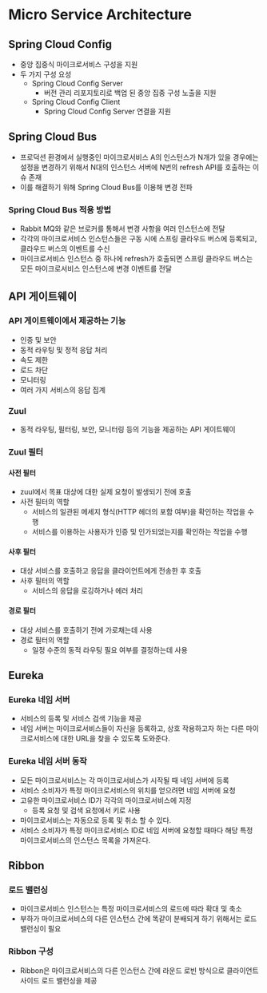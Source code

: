 # Micro Service Architecture

## Spring Cloud Config
- 중앙 집중식 마이크로서비스 구성을 지원
- 두 가지 구성 요성
    - Spring Cloud Config Server
        - 버전 관리 리포지토리로 백업 된 중앙 집중 구성 노출을 지원
    - Spring Cloud Config Client
        - Spring Cloud Config Server 연결을 지원


## Spring Cloud Bus
- 프로덕션 환경에서 실행중인 마이크로서비스 A의 인스턴스가 N개가 있을 경우에는 설정을 변경하기 위해서 N대의 인스턴스 서버에 N번의 refresh API를 호출하는 이슈 존재
- 이를 해결하기 위해 Spring Cloud Bus를 이용해 변경 전파

### Spring Cloud Bus 적용 방법
- Rabbit MQ와 같은 브로커를 통해서 변경 사항을 여러 인스턴스에 전달
- 각각의 마이크로서비스 인스턴스들은 구동 시에 스프링 클라우드 버스에 등록되고, 클라우드 버스의 이벤트를 수신
- 마이크로서비스 인스턴스 중 하나에 refresh가 호출되면 스프링 클라우드 버스는 모든 마이크로서비스 인스턴스에 변경 이벤트를 전달


## API 게이트웨이
### API 게이트웨이에서 제공하는 기능
- 인증 및 보안
- 동적 라우팅 및 정적 응답 처리
- 속도 제한
- 로드 차단
- 모니터링
- 여러 가지 서비스의 응답 집계

### Zuul
- 동적 라우팅, 필터링, 보안, 모니터링 등의 기능을 제공하는 API 게이트웨이

### Zuul 필터
#### 사전 필터
- zuul에서 목표 대상에 대한 실제 요청이 발생되기 전에 호출
- 사전 필터의 역할
    - 서비스의 일관된 메세지 형식(HTTP 헤더의 포함 여부)을 확인하는 작업을 수행
    - 서비스를 이용하는 사용자가 인증 및 인가되었는지를 확인하는 작업을 수행

#### 사후 필터
- 대상 서비스를 호출하고 응답을 클라이언트에게 전송한 후 호출
- 사후 필터의 역할
    - 서비스의 응답을 로깅하거나 에러 처리

#### 경로 필터
- 대상 서비스를 호출하기 전에 가로채는데 사용
- 경로 필터의 역할
    - 일정 수준의 동적 라우팅 필요 여부를 결정하는데 사용
    
    
## Eureka
### Eureka 네임 서버
- 서비스의 등록 및 서비스 검색 기능을 제공
- 네임 서버는 마이크로서비스들이 자신을 등록하고, 상호 작용하고자 하는 다른 마이크로서비스에 대한 URL을 찾을 수 있도록 도와준다.

### Eureka 네임 서버 동작
- 모든 마이크로서비스는 각 마이크로서비스가 시작될 때 네임 서버에 등록
- 서비스 소비자가 특정 마이크로서비스의 위치를 얻으려면 네임 서버에 요청
- 고유한 마이크로서비스 ID가 각각의 마이크로서비스에 지정
    - 등록 요청 및 검색 요청에서 키로 사용
- 마이크로서비스는 자동으로 등록 및 취소 할 수 있다.
- 서비스 소비자가 특정 마이크로서비스 ID로 네임 서버에 요청할 때마다 해당 특정 마이크로서비스의 인스턴스 목록을 가져온다.


## Ribbon
### 로드 밸런싱
- 마이크로서비스 인스턴스는 특정 마이크로서비스의 로드에 따라 확대 및 축소
- 부하가 마이크로서비스의 다른 인스턴스 간에 똑같이 분배되게 하기 위해서는 로드 밸런싱이 필요

### Ribbon 구성
- Ribbon은 마이크로서비스의 다른 인스턴스 간에 라운드 로빈 방식으로 클라이언트 사이드 로드 밸런싱을 제공